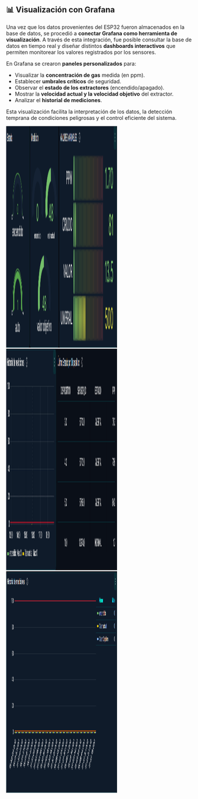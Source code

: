 ## 📊 Visualización con Grafana

Una vez que los datos provenientes del ESP32 fueron almacenados en la base de datos, se procedió a **conectar Grafana como herramienta de visualización**. A través de esta integración, fue posible consultar la base de datos en tiempo real y diseñar distintos **dashboards interactivos** que permiten monitorear los valores registrados por los sensores.

En Grafana se crearon **paneles personalizados** para:

- Visualizar la **concentración de gas** medida (en ppm).
- Establecer **umbrales críticos** de seguridad.
- Observar el **estado de los extractores** (encendido/apagado).
- Mostrar la **velocidad actual y la velocidad objetivo** del extractor.
- Analizar el **historial de mediciones**.

Esta visualización facilita la interpretación de los datos, la detección temprana de condiciones peligrosas y el control eficiente del sistema.

<img src="asset/img1.png" alt="Aplicación" width="300" height="600">

<img src="asset/img2.png" alt="Aplicación" width="300" height="600">

<img src="asset/img3.png" alt="Aplicación" width="300" height="600">
